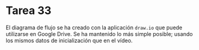 # Tarea 33
El diagrama de flujo se ha creado con la aplicación `draw.io` que puede utilizarse en Google Drive.
Se ha mantenido lo más simple posible; usando los mismos datos de inicialización que en el vídeo.
